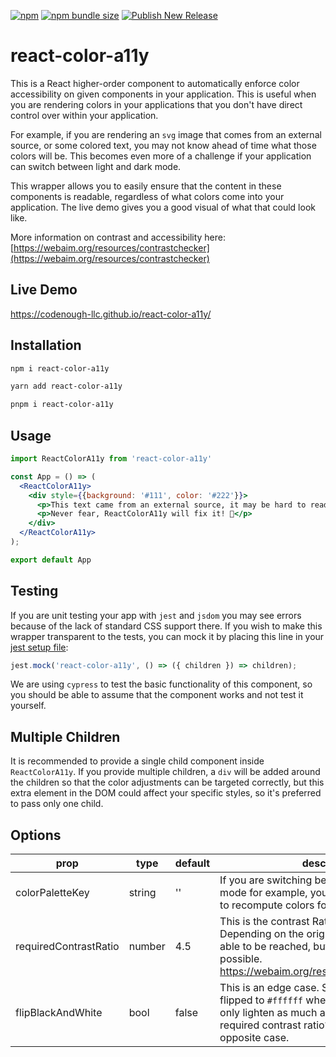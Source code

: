 [![npm](https://img.shields.io/npm/v/react-color-a11y?logo=npm)](https://www.npmjs.com/package/react-color-a11y)
[![npm bundle size](https://img.shields.io/bundlephobia/min/react-color-a11y)](https://bundlephobia.com/package/react-color-a11y)
[![Publish New Release](https://github.com/Codenough-LLC/react-color-a11y/actions/workflows/publish-new-release.yml/badge.svg)](https://github.com/Codenough-LLC/react-color-a11y/actions/workflows/publish-new-release.yml)

# react-color-a11y
This is a React higher-order component to automatically enforce color accessibility on given components in your application. This is useful when you are rendering colors in your applications that you don't have direct control over within your application.

For example, if you are rendering an `svg` image that comes from an external source, or some colored text, you may not know ahead of time what those colors will be. This becomes even more of a challenge if your application can switch between light and dark mode.

This wrapper allows you to easily ensure that the content in these components is readable, regardless of what colors come into your application. The live demo gives you a good visual of what that could look like.

More information on contrast and accessibility here:
[https://webaim.org/resources/contrastchecker](https://webaim.org/resources/contrastchecker)

## Live Demo

https://codenough-llc.github.io/react-color-a11y/

## Installation

```sh
npm i react-color-a11y
```
```sh
yarn add react-color-a11y
```
```sh
pnpm i react-color-a11y
```

## Usage

```jsx
import ReactColorA11y from 'react-color-a11y'

const App = () => (
  <ReactColorA11y>
    <div style={{background: '#111', color: '#222'}}>
      <p>This text came from an external source, it may be hard to read... 😢</p>
      <p>Never fear, ReactColorA11y will fix it! 🎉</p>
    </div>
  </ReactColorA11y>
);

export default App
```

## Testing
If you are unit testing your app with `jest` and `jsdom` you may see errors because of the lack of standard CSS support there. If you wish to make this wrapper transparent to the tests, you can mock it by placing this line in your [jest setup file](https://jestjs.io/docs/configuration#setupfilesafterenv-array):

```js
jest.mock('react-color-a11y', () => ({ children }) => children);
```

We are using `cypress` to test the basic functionality of this component, so you should be able to assume that the component works and not test it yourself.

## Multiple Children
It is recommended to provide a single child component inside `ReactColorA11y`. If you provide multiple children, a `div` will be added around the children so that the color adjustments can be targeted correctly, but this extra element in the DOM could affect your specific styles, so it's preferred to pass only one child.

## Options

| prop | type | default | description |
| ---- | ---- | ------- | ----------- |
| colorPaletteKey | string | '' | If you are switching between light and dark mode for example, you would want to set this to recompute colors for each state. |
| requiredContrastRatio | number | 4.5 | This is the contrast Ratio that is required. Depending on the original colors, it may not be able to be reached, but will get as close as possible. https://webaim.org/resources/contrastchecker |
| flipBlackAndWhite | bool | false | This is an edge case. Should `#000000` be flipped to `#ffffff` when lightening, or should it only lighten as much as it needs to reach the required contrast ratio? Similarly for the opposite case. |
